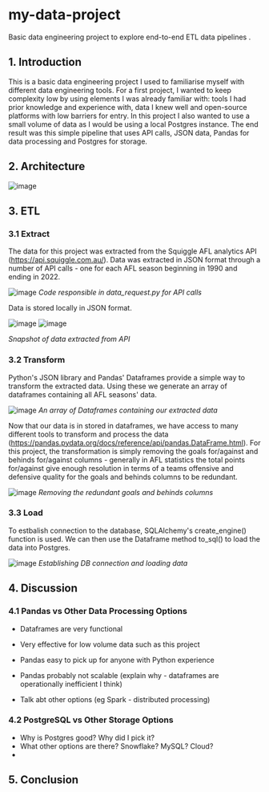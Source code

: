 # my-data-project
Basic data engineering project to explore end-to-end ETL data pipelines .

## 1. Introduction

This is a basic data engineering project I used to familiarise myself with different data engineering tools. For a first project, I wanted to keep complexity low by using elements I was already familiar with: tools I had prior knowledge and experience with, data I knew well and open-source platforms with low barriers for entry. In this project I also wanted to use a small volume of data as I would be using a local Postgres instance. The end result was this simple pipeline that uses API calls, JSON data, Pandas for data processing and Postgres for storage.

## 2. Architecture

![image](https://user-images.githubusercontent.com/49575091/214498912-5ebf2e9d-c889-4e84-b5b2-a09138e2cf68.png)

## 3. ETL

### 3.1 Extract

The data for this project was extracted from the Squiggle AFL analytics API (https://api.squiggle.com.au/). Data was extracted in JSON format through a number of API calls - one for each AFL season beginning in 1990 and ending in 2022.

![image](https://user-images.githubusercontent.com/49575091/215917031-0fd4ddb5-474a-4ff3-bd20-310858565c33.png)
*Code responsible in data_request.py for API calls*

Data is stored locally in JSON format.

![image](https://user-images.githubusercontent.com/49575091/215917352-a6dd6baf-9278-410e-b1cd-86fa09057ed8.png)
![image](https://user-images.githubusercontent.com/49575091/215917504-1b7f81ac-d6cf-4e54-8423-bd9cc35514e3.png)

*Snapshot of data extracted from API*

### 3.2 Transform

Python's JSON library and Pandas' Dataframes provide a simple way to transform the extracted data. Using these we generate an array of dataframes containing all AFL seasons' data.

![image](https://user-images.githubusercontent.com/49575091/215918977-cc2f4f03-1182-4e23-8b13-9cefb077f22d.png)
*An array of Dataframes containing our extracted data*

Now that our data is in stored in dataframes, we have access to many different tools to transform and process the data (https://pandas.pydata.org/docs/reference/api/pandas.DataFrame.html). For this project, the transformation is simply removing the goals for/against and behinds for/against columns - generally in AFL statistics the total points for/against give enough resolution in terms of a teams offensive and defensive quality for the goals and behinds columns to be redundant.

![image](https://user-images.githubusercontent.com/49575091/215919655-99434908-2c97-4b7b-b612-57cfff458eee.png)
*Removing the redundant goals and behinds columns*

### 3.3 Load

To estbalish connection to the database, SQLAlchemy's create_engine() function is used. We can then use the Dataframe method to_sql() to load the data into Postgres.

![image](https://user-images.githubusercontent.com/49575091/215920776-0ab4ef4f-2e37-4fdb-bf3a-5c1102227161.png)
*Establishing DB connection and loading data*

## 4. Discussion 
### 4.1 Pandas vs Other Data Processing Options
- Dataframes are very functional
- Very effective for low volume data such as this project
- Pandas easy to pick up for anyone with Python experience

- Pandas probably not scalable (explain why - dataframes are operationally inefficient I think)
- Talk abt other options (eg Spark - distributed processing)

### 4.2 PostgreSQL vs Other Storage Options
- Why is Postgres good? Why did I pick it?
- What other options are there? Snowflake? MySQL? Cloud?
-
## 5. Conclusion
